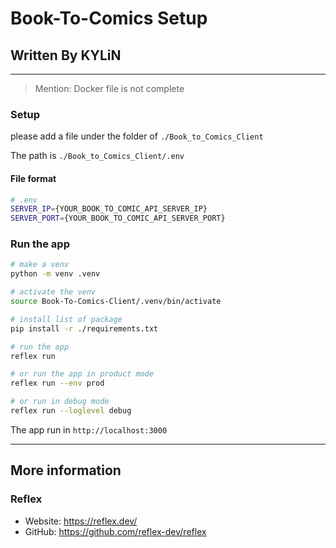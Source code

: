 # Book-To-Comics Setup
## Written By KYLiN

---
> Mention: Docker file is not complete
### Setup
please add a file under the folder of `./Book_to_Comics_Client`

The path is `./Book_to_Comics_Client/.env`

#### File format

```sh
# .env
SERVER_IP={YOUR_BOOK_TO_COMIC_API_SERVER_IP}
SERVER_PORT={YOUR_BOOK_TO_COMIC_API_SERVER_PORT}
```


### Run the app
```sh
# make a venv
python -m venv .venv

# activate the venv
source Book-To-Comics-Client/.venv/bin/activate

# install list of package
pip install -r ./requirements.txt

# run the app
reflex run 

# or run the app in product mode
reflex run --env prod

# or run in debug mode
reflex run --loglevel debug
``` 
The app run in `http://localhost:3000`


---

## More information
### Reflex
- Website: https://reflex.dev/
- GitHub: https://github.com/reflex-dev/reflex
